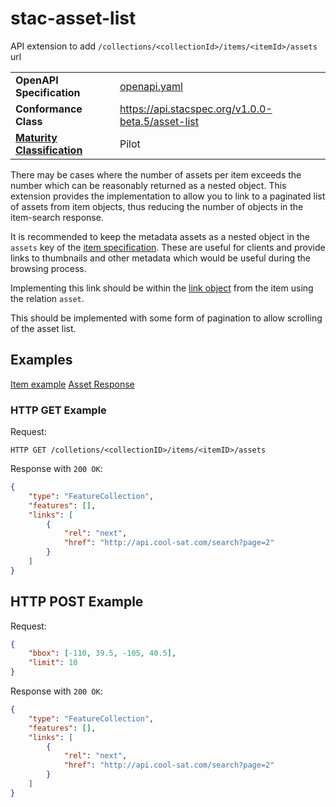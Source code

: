 # stac-asset-list
API extension to add `/collections/<collectionId>/items/<itemId>/assets` url


|   |   |
|---|---|
| **OpenAPI Specification** | [openapi.yaml](openapi.yaml) |
| **Conformance Class** | https://api.stacspec.org/v1.0.0-beta.5/asset-list |
| **[Maturity Classification](https://github.com/radiantearth/stac-api-spec/blob/master/extensions.md#extension-maturity)** | Pilot |

There may be cases where the number of assets per item exceeds the number which can be 
reasonably returned as a nested object. This extension provides the implementation to
allow you to link to a paginated list of assets from item objects, thus reducing the 
number of objects in the item-search response.

It is recommended to keep the metadata assets as a nested object in the `assets` key of the [item
specification](https://github.com/radiantearth/stac-spec/blob/master/item-spec/item-spec.md#assets). These
are useful for clients and provide links to thumbnails and other metadata which would be useful during the
browsing process.

Implementing this link should be within the [link object](https://github.com/radiantearth/stac-spec/blob/master/item-spec/item-spec.md#link-object)
from the item using the relation `asset`.

This should be implemented with some form of pagination to allow scrolling of the asset list.

## Examples

[Item example](examples/item.json)
[Asset Response](https://github.com/cedadev/stac-asset-spec/blob/main/examples/simple-asset.json)

### HTTP GET Example

Request:
```http
HTTP GET /colletions/<collectionID>/items/<itemID>/assets
```

Response with `200 OK`:
```json
{
    "type": "FeatureCollection",
    "features": [],
    "links": [
        {
            "rel": "next",
            "href": "http://api.cool-sat.com/search?page=2"
        }
    ]
}
```

## HTTP POST Example

Request:
```json
{
    "bbox": [-110, 39.5, -105, 40.5],
    "limit": 10
}
```

Response with `200 OK`:
```json
{
    "type": "FeatureCollection",
    "features": [],
    "links": [
        {
            "rel": "next",
            "href": "http://api.cool-sat.com/search?page=2"
        }
    ]
}
```
